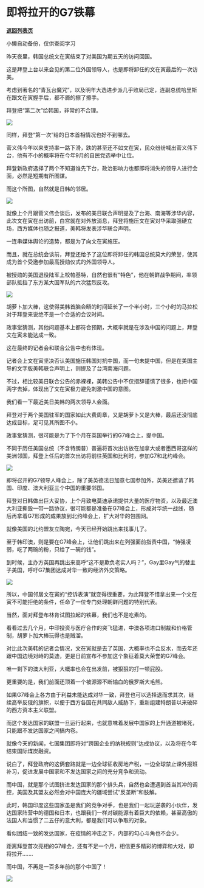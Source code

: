 # 即将拉开的G7铁幕

[**返回列表页**](/gzh/政事堂2019)

小懒自动备份，仅供查阅学习

昨天夜里，韩国总统文在寅结束了对美国为期五天的访问回国。  

  

这是拜登上台以来会见的第二位外国领导人，也是即将卸任的文在寅最后的一次访美。  

  

考虑到著名的“青瓦台魔咒”，以及明年大选进步派几乎败局已定，连副总统哈里斯在跟文在寅握手后，都不屑的擦了擦手。

  

拜登把“第二次”给韩国，非常的不合理。

  

![](https://mmbiz.qpic.cn/mmbiz_gif/rxhS23yu8cNLKlEeHc7J5XkSmzRYib3iaGibhe1evSAEnyhX39UWCWbxRCapPygPALcibia1jxuX7ib3afSlib9Qdo5ow/640?wx_fmt=gif)

  

同样，拜登“第一次”给的日本首相情况也好不到哪去。

  

菅义伟今年以来支持率一路下滑，跌的甚至还不如文在寅，民众纷纷喊出菅义伟下台，他有不小的概率将在今年9月的自民党选举中让位。

  

拜登新政府选择了两个不知道谁先下台，政治影响力也都即将消失的领导人进行会面，必然是短期有所图谋。  

  

而这个所图，自然就是日韩的邻居。

  

![](https://mmbiz.qpic.cn/mmbiz_jpg/rxhS23yu8cNLKlEeHc7J5XkSmzRYib3iaGgia04tic4gFgpSz5G97B21ZYO5htEIN2NDqBa2WPQRYiby6UV6gsKPETA/640?wx_fmt=jpeg)

  

就像上个月跟菅义伟会谈后，发布的美日联合声明提及了台海、南海等涉华内容，此次文在寅在出访前，白宫就在对外放消息，拜登将施压文在寅对华采取强硬立场，西方媒体也随之报道，美韩将发表涉华联合声明。

  

一连串媒体舆论的造势，都是为了向文在寅施压。

  

而且，就在总统会谈前，拜登还给予了这位即将卸任的韩国总统莫大的荣誉，使其成为首个受邀参加最高授勋仪式的外国领导人。

  

被授勋的美国退役陆军上校帕基特，自然也很有“特色”，他在朝鲜战争期间，率领部队抵挡了东方某大国军队的六次猛烈反攻。

  

![](https://mmbiz.qpic.cn/mmbiz_jpg/rxhS23yu8cNLKlEeHc7J5XkSmzRYib3iaGd7ic9oTb6G3YxBicq81ODqpiaH4CTrNFTuUibNJuoEarx0L0v1NyS4XYCg/640?wx_fmt=jpeg)

  

胡萝卜加大棒，这使得美韩首脑会晤的时间延长了一个半小时，三个小时的马拉松对于拜登来说绝不是一个合适的会议时间。

  

政事堂猜测，其他问题基本上都符合预期，大概率就是在涉及中国的问题上，拜登文在寅未能达成一致。

  

这在最终的记者会和联合公告中也有体现。

  

记者会上文在寅坚决否认美国施压韩国对抗中国，而一句未提中国，但是在美国主导的文字版美韩联合声明上，则提及了台湾南海问题。

  

不过，相比较美日联合公告的赤裸裸，美韩公告中不仅措辞谨慎了很多，也把中国两字去掉，体现出了文在寅极力避免刺激中国的意图。  

  

我们看一下最近美日美韩的两次领导人会面。  

  

拜登对于两个美国驻军的国家如此大费周章，又是胡萝卜又是大棒，最后还没彻底达成目标，足可见其所图不小。

  

政事堂猜测，很可能是为了下个月在英国举行的G7峰会上，提中国。

  

不同于历任美国总统（不含特朗普）普遍将首次出访放在加拿大或者墨西哥这样的美洲邻国，拜登上任后的首次出访将前往英国和比利时，参加G7和北约峰会。

  

![](https://mmbiz.qpic.cn/mmbiz_jpg/rxhS23yu8cNLKlEeHc7J5XkSmzRYib3iaGR2VGnAGHtMAA4PrvIrkwjHa2ayyyLF7QUgKWb3Z4NEZROHRa6vK0mQ/640?wx_fmt=jpeg)

  

即将召开的G7领导人峰会上，除了美英德法日加意七国参加外，英美还邀请了韩国、印度、澳大利亚三个中国的重要邻国。

  

拜登对日韩做出巨大妥协，上个月致电莫迪承诺提供大量的医疗物资，以及最近澳大利亚撕毁一带一路协议，很可能都是准备在G7峰会上，形成对华统一战线，随后再拿着G7形成的成果放到北约峰会上，扩大对华的包围网。

  

就像美国的北约盟友立陶宛，今天已经开始跳出来找事儿了。  

  

至于韩印澳，则是要在G7峰会上，让他们跳出来在列强面前指责中国，“恃强凌弱，吃了两碗的粉，只给了一碗的钱”。  

  

到时候，主办方英国再跳出来高呼“这不是欺负老实人吗？”，Gay里Gay气的替主子美国，呼吁G7集团达成对华一致的经济外交策略。

  

![](https://mmbiz.qpic.cn/mmbiz_gif/rxhS23yu8cNLKlEeHc7J5XkSmzRYib3iaGua9ib0Hd4VXibWiaFiboLu3UuUbzCE2E81dNdltO6pP5mto8mCtMl3LbZA/640?wx_fmt=gif)

  

所以，中国邻居文在寅的“控诉表演”就变得很重要，为此拜登不惜拿出来一个文在寅不可能拒绝的条件，任命了一位专门处理朝鲜问题的特别代表。

  

当然，面对拜登布林肯试图拉起的铁幕，我们也不是吃素的。

  

看看过去几个月，中印投资与医疗合作的突飞猛进，中澳各项进口制裁和价格管制，胡萝卜加大棒玩得也是贼溜。  

  

对比此次美韩的记者会情况，文在寅就是去了英国，大概率也不会反水，而去年还跟中国边境对峙的莫迪，更是日前宣布不参加这个象征着莫大荣誉的G7峰会。  

  

唯一剩下的澳大利亚，大概率也会在出发前，被狠狠的打一顿屁股。

  

更重要的是，我们前面还顶着一个被源源不断输血的俄罗斯大毛熊。

  

如果G7峰会上各方由于利益未能达成对华一致，拜登也可以选择退而求其次，继续高举反俄的旗帜，以便于西方各国在共同敌人威胁下，重新组建特朗普以来破碎的西方资本主义联盟。  

  

而这个发达国家的联盟一旦运行起来，也就意味着发展中国家的上升通道被堵死，只能跟不发达国家之间搞内卷。

  

就像今天的新闻，七国集团即将对“跨国企业的纳税规则”达成协议，以及将在今年结束国际煤炭融资。

  

说白了，拜登政府的这俩套路就是一边全球征收房地产税，一边全球禁止课外报班补习，促进发展中国家和不发达国家之间的充分竞争和流动。

  

而中国，就是那个试图挤进发达国家的那个排头兵，自然也会遭遇到首当其冲的调控，美国及其盟友必然会对中国庞大的疆域尝试“反垄断”和肢解。

  

此时，韩国印度这些国家虽是我们的竞争对手，也是我们一起玩逆袭的小伙伴，发达国家阵营中的德国和日本，也跟我们一样对碳能源有着巨大的依赖，甚至高傲的法国人和当惯了二五仔的意大利，都是我们可以争取的对象。

  

看似团结一致的发达国家，在疫情的冲击之下，内部的勾心斗角也不会少。  

  

距离拜登首次亮相的G7峰会，还有不足一个月，相信更多精彩的博弈和大戏，即将拉开.......

  

而中国，不再是一百多年前的那个中国了！  

  

![](https://mmbiz.qpic.cn/mmbiz_jpg/rxhS23yu8cNLKlEeHc7J5XkSmzRYib3iaG00Eb6XKzp2d6UpgHqdj6JsPnkQqkiaNnOBduFpoQzkFtPeAtia5EYclA/640?wx_fmt=jpeg)

  

